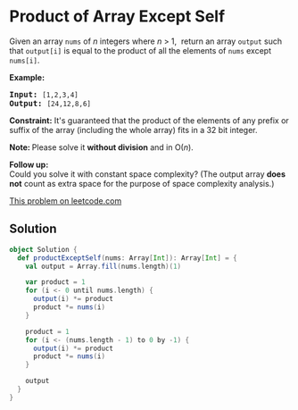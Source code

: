 # Product of Array Except Self

<p>
Given an array <code>nums</code> of <em>n</em> integers where <em>n</em> &gt;
1, &nbsp;return an array <code>output</code> such that <code>output[i]</code>
is equal to the product of all the elements of <code>nums</code> except
<code>nums[i]</code>.
</p>

<p><b>Example:</b></p>

<pre>
<b>Input:</b> <code>[1,2,3,4]</code>
<b>Output:</b> <code>[24,12,8,6]</code>
</pre>

<p>
<strong>Constraint:</strong>&nbsp;It&#39;s guaranteed that the product of
the elements of any prefix or suffix of the array (including the whole array)
fits in a 32 bit integer.
</p>

<p>
<strong>Note: </strong>Please solve it
<strong>without division</strong> and in O(<em>n</em>).
</p>
<p>
<strong>Follow up:</strong><br />
Could you solve it with constant space complexity? (The output array
<strong>does not</strong> count as extra space for the purpose of space
complexity analysis.)
</p>

[This problem on leetcode.com](https://leetcode.com/problems/product-of-array-except-self/)

## Solution

```scala
object Solution {
  def productExceptSelf(nums: Array[Int]): Array[Int] = {
    val output = Array.fill(nums.length)(1)

    var product = 1
    for (i <- 0 until nums.length) {
      output(i) *= product
      product *= nums(i)
    }

    product = 1
    for (i <- (nums.length - 1) to 0 by -1) {
      output(i) *= product
      product *= nums(i)
    }

    output
  }
}
```

